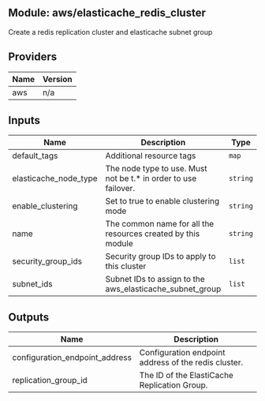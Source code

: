 ## Module: aws/elasticache\_redis\_cluster

Create a redis replication cluster and elasticache subnet group

## Providers

| Name | Version |
|------|---------|
| aws | n/a |

## Inputs

| Name | Description | Type | Default | Required |
|------|-------------|------|---------|:-----:|
| default\_tags | Additional resource tags | `map` | `{}` | no |
| elasticache\_node\_type | The node type to use. Must not be t.\* in order to use failover. | `string` | `"cache.m3.medium"` | no |
| enable\_clustering | Set to true to enable clustering mode | `string` | `true` | no |
| name | The common name for all the resources created by this module | `string` | n/a | yes |
| security\_group\_ids | Security group IDs to apply to this cluster | `list` | n/a | yes |
| subnet\_ids | Subnet IDs to assign to the aws\_elasticache\_subnet\_group | `list` | n/a | yes |

## Outputs

| Name | Description |
|------|-------------|
| configuration\_endpoint\_address | Configuration endpoint address of the redis cluster. |
| replication\_group\_id | The ID of the ElastiCache Replication Group. |

